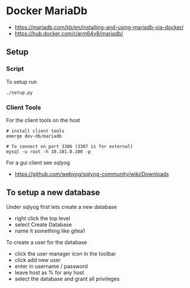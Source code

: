 # Docker MariaDb

  * https://mariadb.com/kb/en/installing-and-using-mariadb-via-docker/
  * https://hub.docker.com/r/arm64v8/mariadb/


## Setup


### Script

To setup run
```
./setup.py
```


### Client Tools

For the client tools on the host
```
# install client tools
emerge dev-db/mariadb

# To connect on port 3306 (3307 is for external)
mysql -u root -h 10.101.0.100 -p
```

For a gui client see sqlyog

  * https://github.com/webyog/sqlyog-community/wiki/Downloads


## To setup a new database

Under sqlyog first lets create a new database

  * right click the top level
  * select Create Database
  * name it something like gitea1

To create a user for the database

  * click the user manager icon in the toolbar
  * click add new user
  * enter in username / password
  * leave host as % for any host
  * select the database and grant all privileges
